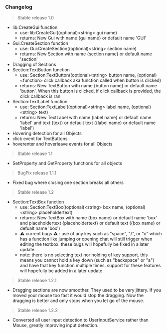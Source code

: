 ### __Changelog__

> Stable release 1.0
  - lib:CreateGui function
    - use: lib:CreateGui((optional)\<string\> gui name)
    - returns: New Gui with name {gui name} or default name 'GUI'
  - Gui:CreateSection function
    - use: Gui:CreateSection((optional)\<string\> section name)
    - returns: New Section with name {section name} or default name 'section'  
  - Dragging of Sections
  - Section:TextButton function
    - use: Section:TextButton((optional)\<string\> button name, (optional)\<function\> click callback aka function called when button is clicked)
    - returns: New TextButton with name {button name} or default name 'button'. When this button is clicked, if click callback is provided, the click callback is ran
  - Section:TextLabel function
    - use: Section:TextLabel((optional)\<string\> label name, (optional)\<string\> text)
    - returns: New TextLabel with name {label name} or default name 'label' and text {text} or default text ({label name} or default name 'label')
  - Hovering detection for all Objects
  - click event for TextButtons
  - hoverenter and hoverleave events for all Objects

> Stable release 1.1
  - SetProperty and GetProperty functions for all objects

> BugFix release 1.1.1
  - Fixed bug where closing one section breaks all others

> Stable release 1.2
  - Section:TextBox function
    - use: Section:TextBox((optional)\<string\> box name, (optional)\<string\> placeholdertext)
    - returns: New TextBox with name {box name} or default name 'box' and placeholdertext {placeholdertext} or default text ({box name} or defualt name 'box')
    - :warning: current bugs :warning: : use of any key such as "space", "/", or "o" which has a function like jumping or opening chat will still trigger when editing the textbox. these bugs will hopefully be fixed in a later update.
    - note: there is no selecting text nor holding of key support. this means you cannot hold a key down (such as "backspace" or "a") and have that key function multiple times. support for these features will hopefully be added in a later update.

> Stable release 1.2.1
  - Dragging sections are now smoother. They used to be very jittery. If you moved your mouse too fast it would stop the dragging. Now the dragging is better and only stops when you let go of the mouse.

> Stable release 1.2.2
  - Converted all user input detection to UserInputService rather than Mouse, greatly improving input detection.
